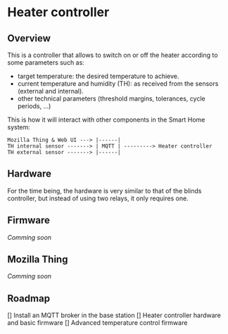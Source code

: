 # Heater controller

## Overview

This is a controller that allows to switch on or off the heater according to some parameters such as:
- target temperature: the desired temperature to achieve.
- current temperature and humidity (TH): as received from the sensors (external and internal).
- other technical parameters (threshold margins, tolerances, cycle periods, ...)

This is how it will interact with other components in the Smart Home system:

```
Mozilla Thing & Web UI ---> |------|
TH internal sensor -------> | MQTT | ---------> Heater controller
TH external sensor -------> |------|
```

## Hardware

For the time being, the hardware is very similar to that of the blinds controller, but instead of using two relays, it only requires one.

## Firmware

*Comming soon*

## Mozilla Thing

*Comming soon*

## Roadmap

[] Install an MQTT broker in the base station
[] Heater controller hardware and basic firmware
[] Advanced temperature control firmware
